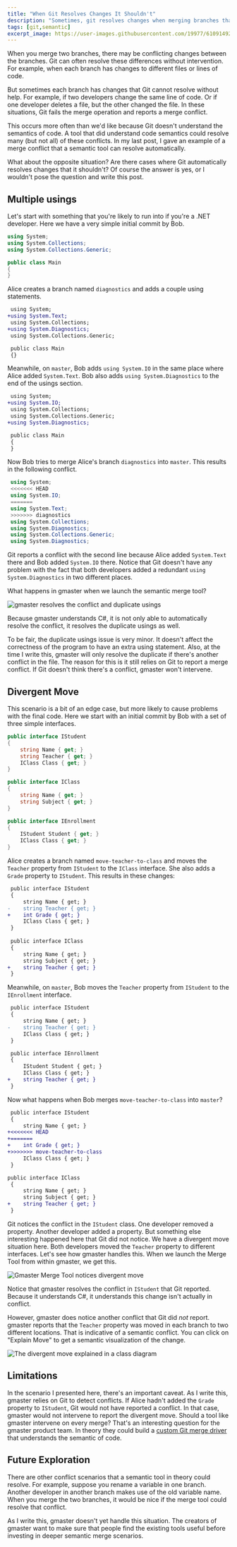 ```yaml
---
title: "When Git Resolves Changes It Shouldn't"
description: "Sometimes, git resolves changes when merging branches that it shouldn't. This is because Git doesn't understand the semantics of code. If it did, it would know these changes to be potential conflicts."
tags: [git,semantic]
excerpt_image: https://user-images.githubusercontent.com/19977/61091492-37354b80-a3f7-11e9-974a-27f8366243d4.png
---
```


When you merge two branches, there may be conflicting changes between the branches. Git can often resolve these differences without intervention. For example, when each branch has changes to different files or lines of code.

But sometimes each branch has changes that Git cannot resolve without help. For example, if two developers change the same line of code. Or if one developer deletes a file, but the other changed the file. In these situations, Git fails the merge operation and reports a merge conflict.

This occurs more often than we'd like because Git doesn't understand the semantics of code. A tool that did understand code semantics could resolve many (but not all) of these conflicts. In my last post, I gave an example of a merge conflict that a semantic tool can resolve automatically.

What about the opposite situation? Are there cases where Git automatically resolves changes that it shouldn't? Of course the answer is yes, or I wouldn't pose the question and write this post.

## Multiple usings

Let's start with something that you're likely to run into if you're a .NET developer. Here we have a very simple initial commit by Bob.

```csharp
using System;
using System.Collections;
using System.Collections.Generic;

public class Main
{
}
```

Alice creates a branch named `diagnostics` and adds a couple using statements.

```diff
 using System;
+using System.Text;
 using System.Collections;
+using System.Diagnostics;
 using System.Collections.Generic;

 public class Main
 {}
```

Meanwhile, on `master`, Bob adds `using System.IO` in the same place where Alice added `System.Text`. Bob also adds `using System.Diagnostics` to the end of the usings section.

```diff
 using System;
+using System.IO;
 using System.Collections;
 using System.Collections.Generic;
+using System.Diagnostics;

 public class Main
 {
 }
```

Now Bob tries to merge Alice's branch `diagnostics` into `master`. This results in the following conflict.

```csharp
 using System;
 <<<<<<< HEAD
 using System.IO;
 =======
 using System.Text;
 >>>>>>> diagnostics
 using System.Collections;
 using System.Diagnostics;
 using System.Collections.Generic;
 using System.Diagnostics;
```

Git reports a conflict with the second line because Alice added `System.Text` there and Bob added `System.IO` there. Notice that Git doesn't have any problem with the fact that both developers added a redundant `using System.Diagnostics` in two different places.

What happens in gmaster when we launch the semantic merge tool?

![gmaster resolves the conflict and duplicate usings](https://user-images.githubusercontent.com/19977/61091492-37354b80-a3f7-11e9-974a-27f8366243d4.png)

Because gmaster understands C#, it is not only able to automatically resolve the conflict, it resolves the duplicate usings as well.

To be fair, the duplicate usings issue is very minor. It doesn't affect the correctness of the program to have an extra using statement. Also, at the time I write this, gmaster will only resolve the duplicate if there's another conflict in the file. The reason for this is it still relies on Git to report a merge conflict. If Git doesn't think there's a conflict, gmaster won't intervene.

## Divergent Move

This scenario is a bit of an edge case, but more likely to cause problems with the final code. Here we start with an initial commit by Bob with a set of three simple interfaces.

```csharp
public interface IStudent
{
    string Name { get; }
    string Teacher { get; }
    IClass Class { get; }
}

public interface IClass
{
    string Name { get; }
    string Subject { get; }
}

public interface IEnrollment
{
    IStudent Student { get; }
    IClass Class { get; }
}
```

Alice creates a branch named `move-teacher-to-class` and moves the `Teacher` property from `IStudent` to the `IClass` interface. She also adds a `Grade` property to `IStudent`. This results in these changes:

```diff
 public interface IStudent
 {
     string Name { get; }
-    string Teacher { get; }
+    int Grade { get; }
     IClass Class { get; }
 }
 
 public interface IClass
 {
     string Name { get; }
     string Subject { get; }
+    string Teacher { get; }
 }
```

Meanwhile, on `master`, Bob moves the `Teacher` property from `IStudent` to the `IEnrollment` interface.

```diff
 public interface IStudent
 {
     string Name { get; }
-    string Teacher { get; }
     IClass Class { get; }
 }

 public interface IEnrollment
 {
     IStudent Student { get; }
     IClass Class { get; }
+    string Teacher { get; }
 }
```

Now what happens when Bob merges `move-teacher-to-class` into `master`?

```diff
 public interface IStudent
 {
     string Name { get; }
+<<<<<<< HEAD
+=======
+    int Grade { get; }
+>>>>>>> move-teacher-to-class
     IClass Class { get; }
 }

public interface IClass
 {
     string Name { get; }
     string Subject { get; }
+    string Teacher { get; }
 }
```

Git notices the conflict in the `IStudent` class. One developer removed a property. Another developer added a property. But something else interesting happened here that Git did not notice. We have a divergent move situation here. Both developers moved the `Teacher` property to different interfaces. Let's see how gmaster handles this. When we launch the Merge Tool from within gmaster, we get this.

![Gmaster Merge Tool notices divergent move](https://user-images.githubusercontent.com/19977/61091559-7c597d80-a3f7-11e9-8134-a90e35e3dcc7.png)

Notice that gmaster resolves the conflict in `IStudent` that Git reported. Because it understands C#, it understands this change isn't actually in conflict.

However, gmaster does notice another conflict that Git did _not_ report. gmaster reports that the `Teacher` property was moved in each branch to two different locations. That is indicative of a semantic conflict. You can click on "Explain Move" to get a semantic visualization of the change.

![The divergent move explained in a class diagram](https://user-images.githubusercontent.com/19977/61091590-9bf0a600-a3f7-11e9-9ed9-42de4743d710.png)

## Limitations

In the scenario I presented here, there's an important caveat. As I write this, gmaster relies on Git to detect conflicts. If Alice hadn't added the `Grade` property to `IStudent`, Git would not have reported a conflict. In that case, gmaster would not intervene to report the divergent move. Should a tool like gmaster intervene on every merge? That's an interesting question for the gmaster product team. In theory they could build a [custom Git merge driver](http://www.mcclellandlegge.com/2017-03-20-customgitmergedriver/) that understands the semantic of code.

## Future Exploration

There are other conflict scenarios that a semantic tool in theory could resolve. For example, suppose you rename a variable in one branch. Another developer in another branch makes use of the old variable name. When you merge the two branches, it would be nice if the merge tool could resolve that conflict.

As I write this, gmaster doesn't yet handle this situation. The creators of gmaster want to make sure that people find the existing tools useful before investing in deeper semantic merge scenarios.
